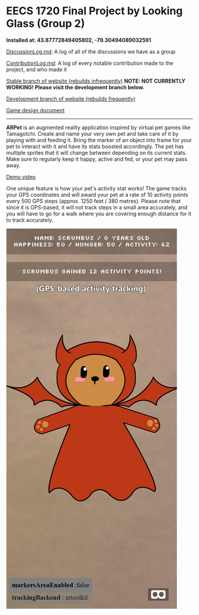 # EECS 1720 Final Project by Looking Glass (Group 2)

**Installed at: 43.87772849405802, -79.30494089032591**

[DiscussionLog.md](DiscussionLog.md): A log of all of the discussions we have as a group

[ContributionLog.md](ContributionLog.md): A log of every notable contribution made to the project, and who made it

[Stable branch of website (rebuilds infrequently)](https://robots-make-art-too.github.io/Group2_LookingGlass/) **NOTE: NOT CURRENTLY WORKING! Please visit the development branch below.**

[Development branch of website (rebuilds frequently)](https://looking-glass-dev.netlify.app/)

[Game design document](https://docs.google.com/document/d/1d4h3gsczglzUC_VnhW9C_r1Q1PMgKXy9vZlQhGTX3vc/)

---

**ARPet** is an augmented reality application inspired by virtual pet games like Tamagotchi. Create and name your very own pet and take care of it by playing with and feeding it. Bring the marker of an object into frame for your pet to interact with it and have its stats boosted accordingly. The pet has multiple sprites that it will change between depending on its current stats. Make sure to regularly keep it happy, active and fed, or your pet may pass away.

[Demo video](https://www.youtube.com/watch?v=Sq9lbMeoKZw)

One unique feature is how your pet's activity stat works! The game tracks your GPS coordinates and will award your pet at a rate of 10 activity points every 500 GPS steps (approx. 1250 feet / 380 metres). Please note that since it is GPS-based, it will not track steps in a small area accurately, and you will have to go for a walk where you are covering enough distance for it to track accurately.

![screenshot of activity tracking](/activity-tracking-screenshot.png)
